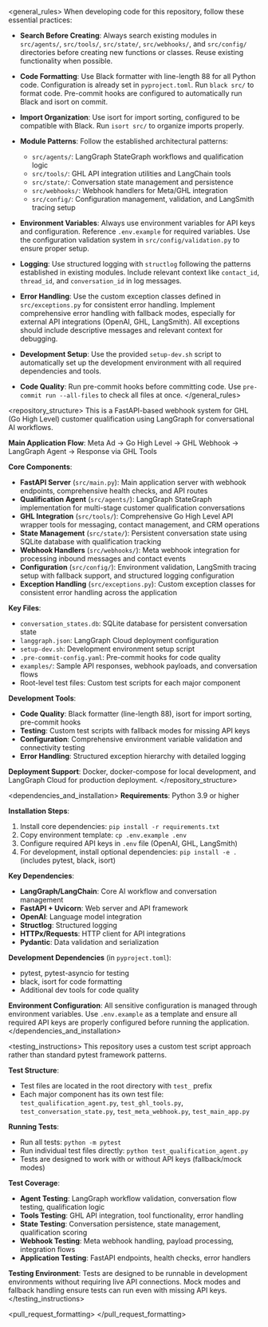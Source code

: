 <general_rules>
When developing code for this repository, follow these essential practices:

- **Search Before Creating**: Always search existing modules in `src/agents/`, `src/tools/`, `src/state/`, `src/webhooks/`, and `src/config/` directories before creating new functions or classes. Reuse existing functionality when possible.

- **Code Formatting**: Use Black formatter with line-length 88 for all Python code. Configuration is already set in `pyproject.toml`. Run `black src/` to format code. Pre-commit hooks are configured to automatically run Black and isort on commit.

- **Import Organization**: Use isort for import sorting, configured to be compatible with Black. Run `isort src/` to organize imports properly.

- **Module Patterns**: Follow the established architectural patterns:
  - `src/agents/`: LangGraph StateGraph workflows and qualification logic
  - `src/tools/`: GHL API integration utilities and LangChain tools
  - `src/state/`: Conversation state management and persistence
  - `src/webhooks/`: Webhook handlers for Meta/GHL integration
  - `src/config/`: Configuration management, validation, and LangSmith tracing setup

- **Environment Variables**: Always use environment variables for API keys and configuration. Reference `.env.example` for required variables. Use the configuration validation system in `src/config/validation.py` to ensure proper setup.

- **Logging**: Use structured logging with `structlog` following the patterns established in existing modules. Include relevant context like `contact_id`, `thread_id`, and `conversation_id` in log messages.

- **Error Handling**: Use the custom exception classes defined in `src/exceptions.py` for consistent error handling. Implement comprehensive error handling with fallback modes, especially for external API integrations (OpenAI, GHL, LangSmith). All exceptions should include descriptive messages and relevant context for debugging.

- **Development Setup**: Use the provided `setup-dev.sh` script to automatically set up the development environment with all required dependencies and tools.

- **Code Quality**: Run pre-commit hooks before committing code. Use `pre-commit run --all-files` to check all files at once.
</general_rules>

<repository_structure>
This is a FastAPI-based webhook system for GHL (Go High Level) customer qualification using LangGraph for conversational AI workflows.

**Main Application Flow**: Meta Ad → Go High Level → GHL Webhook → LangGraph Agent → Response via GHL Tools

**Core Components**:
- **FastAPI Server** (`src/main.py`): Main application server with webhook endpoints, comprehensive health checks, and API routes
- **Qualification Agent** (`src/agents/`): LangGraph StateGraph implementation for multi-stage customer qualification conversations
- **GHL Integration** (`src/tools/`): Comprehensive Go High Level API wrapper tools for messaging, contact management, and CRM operations
- **State Management** (`src/state/`): Persistent conversation state using SQLite database with qualification tracking
- **Webhook Handlers** (`src/webhooks/`): Meta webhook integration for processing inbound messages and contact events
- **Configuration** (`src/config/`): Environment validation, LangSmith tracing setup with fallback support, and structured logging configuration
- **Exception Handling** (`src/exceptions.py`): Custom exception classes for consistent error handling across the application

**Key Files**:
- `conversation_states.db`: SQLite database for persistent conversation state
- `langgraph.json`: LangGraph Cloud deployment configuration
- `setup-dev.sh`: Development environment setup script
- `.pre-commit-config.yaml`: Pre-commit hooks for code quality
- `examples/`: Sample API responses, webhook payloads, and conversation flows
- Root-level test files: Custom test scripts for each major component

**Development Tools**:
- **Code Quality**: Black formatter (line-length 88), isort for import sorting, pre-commit hooks
- **Testing**: Custom test scripts with fallback modes for missing API keys
- **Configuration**: Comprehensive environment variable validation and connectivity testing
- **Error Handling**: Structured exception hierarchy with detailed logging

**Deployment Support**: Docker, docker-compose for local development, and LangGraph Cloud for production deployment.
</repository_structure>

<dependencies_and_installation>
**Requirements**: Python 3.9 or higher

**Installation Steps**:
1. Install core dependencies: `pip install -r requirements.txt`
2. Copy environment template: `cp .env.example .env`
3. Configure required API keys in `.env` file (OpenAI, GHL, LangSmith)
4. For development, install optional dependencies: `pip install -e .` (includes pytest, black, isort)

**Key Dependencies**:
- **LangGraph/LangChain**: Core AI workflow and conversation management
- **FastAPI + Uvicorn**: Web server and API framework
- **OpenAI**: Language model integration
- **Structlog**: Structured logging
- **HTTPx/Requests**: HTTP client for API integrations
- **Pydantic**: Data validation and serialization

**Development Dependencies** (in `pyproject.toml`):
- pytest, pytest-asyncio for testing
- black, isort for code formatting
- Additional dev tools for code quality

**Environment Configuration**: All sensitive configuration is managed through environment variables. Use `.env.example` as a template and ensure all required API keys are properly configured before running the application.
</dependencies_and_installation>

<testing_instructions>
This repository uses a custom test script approach rather than standard pytest framework patterns.

**Test Structure**:
- Test files are located in the root directory with `test_` prefix
- Each major component has its own test file: `test_qualification_agent.py`, `test_ghl_tools.py`, `test_conversation_state.py`, `test_meta_webhook.py`, `test_main_app.py`

**Running Tests**:
- Run all tests: `python -m pytest`
- Run individual test files directly: `python test_qualification_agent.py`
- Tests are designed to work with or without API keys (fallback/mock modes)

**Test Coverage**:
- **Agent Testing**: LangGraph workflow validation, conversation flow testing, qualification logic
- **Tools Testing**: GHL API integration, tool functionality, error handling
- **State Testing**: Conversation persistence, state management, qualification scoring
- **Webhook Testing**: Meta webhook handling, payload processing, integration flows
- **Application Testing**: FastAPI endpoints, health checks, error handlers

**Testing Environment**: Tests are designed to be runnable in development environments without requiring live API connections. Mock modes and fallback handling ensure tests can run even with missing API keys.
</testing_instructions>

<pull_request_formatting>
</pull_request_formatting>


